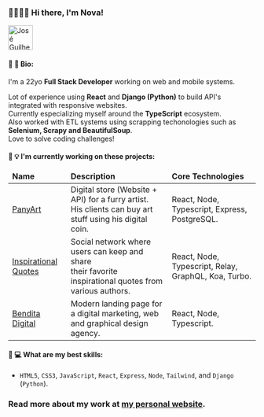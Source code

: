 ### 🏳️‍🌈👋😄 Hi there, I'm Nova!

<a href="https://dev.to/joseguilhermefmoura/" target="_blank">
<img src="https://d2fltix0v2e0sb.cloudfront.net/dev-badge.svg"  width=50 alt="José Guilherme 's DEV Profile">
</a>

#### 📖 📝 Bio:

I'm a 22yo **Full Stack Developer** working on web and mobile systems.

Lot of experience using **React** and **Django (Python)** to build API's integrated with responsive websites.<br/>
Currently especializing myself around the **TypeScript** ecosystem.<br/>
Also worked with ETL systems using scrapping techonologies such as **Selenium, Scrapy and BeautifulSoup**.<br/>
Love to solve coding challenges!<br/>

#### 🌱 💡 I'm currently working on these projects:

<table>
  <thead>
    <tr>
      <td>
        <strong>Name</strong>
      </td>
      <td>
        <strong>Description</strong>
      </td>
      <td>
        <strong>Core Technologies</strong>
      </td>
    </tr>
  <thead/>
  <tbody>
    <tr>
      <td>
        <a target='_blank' href='https://panyart.studio'>PanyArt</a>
      </td>
      <td>
        Digital store (Website + API) for a furry artist. <br/>
        His clients can buy art stuff using his digital coin.
      </td>
      <td>
        React, Node, Typescript, Express, PostgreSQL.
      </td>
    </tr>
    <tr>
      <td>
        <a target='_blank' href='https://github.com/joseguilherme-dev/inspirational-quotes'>Inspirational Quotes</a>
      </td>
      <td>
        Social network where users can keep and share <br/>
        their favorite inspirational quotes from various authors.
      </td>
      <td>
        React, Node, Typescript, Relay, GraphQL, Koa, Turbo.
      </td>
    </tr>
    <tr>
      <td>
        <a target='_blank' href='https://www.bendita.digital'>Bendita Digital</a>
      </td>
      <td>
        Modern landing page for a digital marketing, web and graphical design agency.
      </td>
      <td>
        React, Node, Typescript.
      </td>
    </tr>
  </tbody>
</table>



#### 💼 💻 What are my best skills:

- `HTML5`, `CSS3`, `JavaScript`, `React`, `Express`, `Node`, `Tailwind`, and `Django` (`Python`).

### Read more about my work at <a href="https://joseguilherme.dev/" target="_blank">my personal website</a>.
